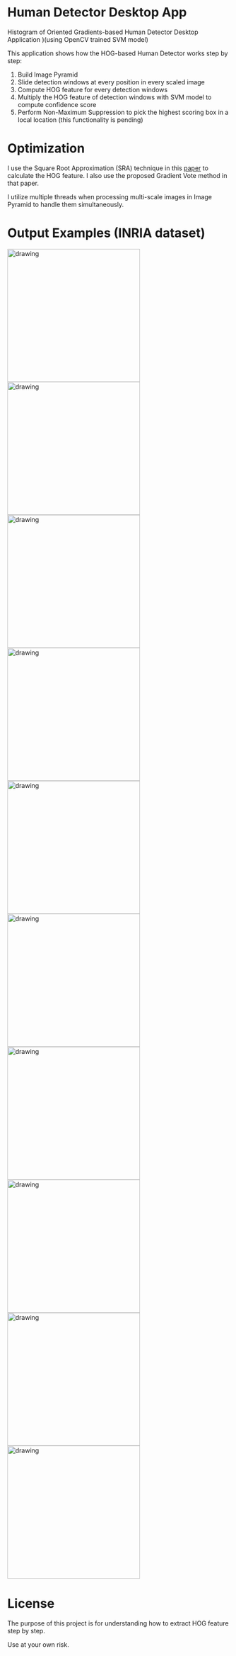 # Human Detector Desktop App

Histogram of Oriented Gradients-based Human Detector Desktop Application )(using OpenCV trained SVM model)

This application shows how the HOG-based Human Detector works step by step:

1. Build Image Pyramid
2. Slide detection windows at every position in every scaled image
3. Compute HOG feature for every detection windows
4. Multiply the HOG feature of detection windows with SVM model to compute confidence score
5. Perform Non-Maximum Suppression to pick the highest scoring box in a local location (this functionality is pending)

# Optimization

I use the Square Root Approximation (SRA) technique in this [paper](https://ieeexplore.ieee.org/abstract/document/6648678) to calculate the HOG feature. I also use the proposed Gradient Vote method in that paper.

I utilize multiple threads when processing multi-scale images in Image Pyramid to handle them simultaneously.

# Output Examples (INRIA dataset)

<img src="https://github.com/dao-duc-tung/Human-Detector-App/raw/master/media/2.PNG" alt="drawing" width="300"/>

<img src="https://github.com/dao-duc-tung/Human-Detector-App/raw/master/media/1.PNG" alt="drawing" width="300"/>

<img src="https://github.com/dao-duc-tung/Human-Detector-App/raw/master/media/8.PNG" alt="drawing" width="300"/>

<img src="https://github.com/dao-duc-tung/Human-Detector-App/raw/master/media/10.PNG" alt="drawing" width="300"/>

<img src="https://github.com/dao-duc-tung/Human-Detector-App/raw/master/media/4.PNG" alt="drawing" width="300"/>

<img src="https://github.com/dao-duc-tung/Human-Detector-App/raw/master/media/7.PNG" alt="drawing" width="300"/>

<img src="https://github.com/dao-duc-tung/Human-Detector-App/raw/master/media/6.PNG" alt="drawing" width="300"/>

<img src="https://github.com/dao-duc-tung/Human-Detector-App/raw/master/media/9.PNG" alt="drawing" width="300"/>

<img src="https://github.com/dao-duc-tung/Human-Detector-App/raw/master/media/5.PNG" alt="drawing" width="300"/>

<img src="https://github.com/dao-duc-tung/Human-Detector-App/raw/master/media/3.PNG" alt="drawing" width="300"/>

# License
The purpose of this project is for understanding how to extract HOG feature step by step.

Use at your own risk.
